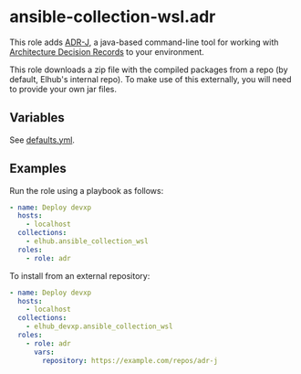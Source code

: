 # ansible-collection-wsl.adr

This role adds [ADR-J](https://github.com/adoble/adr-j), a java-based command-line tool for working with 
[Architecture Decision Records](https://cognitect.com/blog/2011/11/15/documenting-architecture-decisions) to your
environment.

This role downloads a zip file with the compiled packages from a repo (by default, Elhub's internal repo). To make use
of this externally, you will need to provide your own jar files.

## Variables

See [defaults.yml](https://github.com/elhub/ansible-collection-wsl/blob/main/roles/adr/defaults/main.yml).

## Examples

Run the role using a playbook as follows:

```yaml
- name: Deploy devxp
  hosts:
    - localhost
  collections:
    - elhub.ansible_collection_wsl
  roles:
    - role: adr
```

To install from an external repository:

```yaml
- name: Deploy devxp
  hosts:
    - localhost
  collections:
    - elhub_devxp.ansible_collection_wsl
  roles:
    - role: adr
      vars:
        repository: https://example.com/repos/adr-j
```
